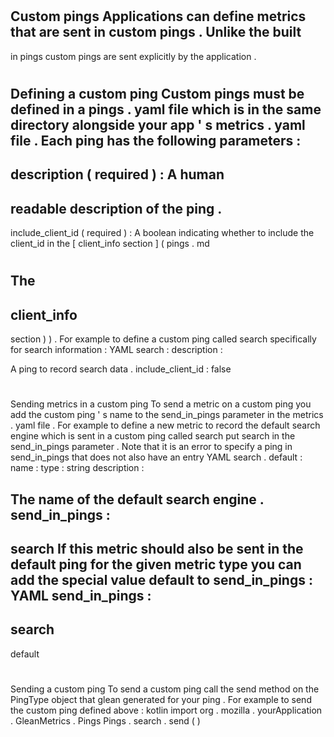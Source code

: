 #
Custom
pings
Applications
can
define
metrics
that
are
sent
in
custom
pings
.
Unlike
the
built
-
in
pings
custom
pings
are
sent
explicitly
by
the
application
.
#
#
Defining
a
custom
ping
Custom
pings
must
be
defined
in
a
pings
.
yaml
file
which
is
in
the
same
directory
alongside
your
app
'
s
metrics
.
yaml
file
.
Each
ping
has
the
following
parameters
:
-
description
(
required
)
:
A
human
-
readable
description
of
the
ping
.
-
include_client_id
(
required
)
:
A
boolean
indicating
whether
to
include
the
client_id
in
the
[
client_info
section
]
(
pings
.
md
#
The
-
client_info
-
section
)
)
.
For
example
to
define
a
custom
ping
called
search
specifically
for
search
information
:
YAML
search
:
description
:
>
A
ping
to
record
search
data
.
include_client_id
:
false
#
#
Sending
metrics
in
a
custom
ping
To
send
a
metric
on
a
custom
ping
you
add
the
custom
ping
'
s
name
to
the
send_in_pings
parameter
in
the
metrics
.
yaml
file
.
For
example
to
define
a
new
metric
to
record
the
default
search
engine
which
is
sent
in
a
custom
ping
called
search
put
search
in
the
send_in_pings
parameter
.
Note
that
it
is
an
error
to
specify
a
ping
in
send_in_pings
that
does
not
also
have
an
entry
YAML
search
.
default
:
name
:
type
:
string
description
:
>
The
name
of
the
default
search
engine
.
send_in_pings
:
-
search
If
this
metric
should
also
be
sent
in
the
default
ping
for
the
given
metric
type
you
can
add
the
special
value
default
to
send_in_pings
:
YAML
send_in_pings
:
-
search
-
default
#
#
Sending
a
custom
ping
To
send
a
custom
ping
call
the
send
method
on
the
PingType
object
that
glean
generated
for
your
ping
.
For
example
to
send
the
custom
ping
defined
above
:
kotlin
import
org
.
mozilla
.
yourApplication
.
GleanMetrics
.
Pings
Pings
.
search
.
send
(
)
